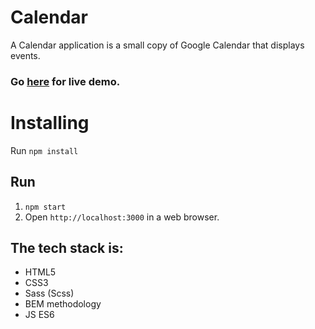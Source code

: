 # Calendar

A Calendar application is a small copy of Google Calendar that displays events.

### Go **[here](https://sosibona.github.io/calendar/)** for live demo.

# Installing

Run `npm install`

## Run

1. `npm start`
2. Open `http://localhost:3000` in a web browser.

## The tech stack is:
+ HTML5
+ CSS3
+ Sass (Scss)
+ BEM methodology
+ JS ES6
